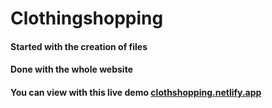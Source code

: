# Clothingshopping

#### Started with the creation of files

#### Done with the whole website 

#### You can view with this live demo <a href="https://clothshopping.netlify.app/">clothshopping.netlify.app</a> 